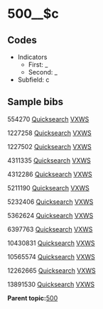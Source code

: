 # 500\_\_$c

## Codes

-   Indicators
    -   First: \_
    -   Second: \_
-   Subfield: c

## Sample bibs

554270 [Quicksearch](https://search.library.yale.edu/catalog/554270) [VXWS](http://prodorbis.library.yale.edu:7014/vxws/GetHoldingsService?bibId=554270)

1227258 [Quicksearch](https://search.library.yale.edu/catalog/1227258) [VXWS](http://prodorbis.library.yale.edu:7014/vxws/GetHoldingsService?bibId=1227258)

1227502 [Quicksearch](https://search.library.yale.edu/catalog/1227502) [VXWS](http://prodorbis.library.yale.edu:7014/vxws/GetHoldingsService?bibId=1227502)

4311335 [Quicksearch](https://search.library.yale.edu/catalog/4311335) [VXWS](http://prodorbis.library.yale.edu:7014/vxws/GetHoldingsService?bibId=4311335)

4312286 [Quicksearch](https://search.library.yale.edu/catalog/4312286) [VXWS](http://prodorbis.library.yale.edu:7014/vxws/GetHoldingsService?bibId=4312286)

5211190 [Quicksearch](https://search.library.yale.edu/catalog/5211190) [VXWS](http://prodorbis.library.yale.edu:7014/vxws/GetHoldingsService?bibId=5211190)

5232406 [Quicksearch](https://search.library.yale.edu/catalog/5232406) [VXWS](http://prodorbis.library.yale.edu:7014/vxws/GetHoldingsService?bibId=5232406)

5362624 [Quicksearch](https://search.library.yale.edu/catalog/5362624) [VXWS](http://prodorbis.library.yale.edu:7014/vxws/GetHoldingsService?bibId=5362624)

6397763 [Quicksearch](https://search.library.yale.edu/catalog/6397763) [VXWS](http://prodorbis.library.yale.edu:7014/vxws/GetHoldingsService?bibId=6397763)

10430831 [Quicksearch](https://search.library.yale.edu/catalog/10430831) [VXWS](http://prodorbis.library.yale.edu:7014/vxws/GetHoldingsService?bibId=10430831)

10565574 [Quicksearch](https://search.library.yale.edu/catalog/10565574) [VXWS](http://prodorbis.library.yale.edu:7014/vxws/GetHoldingsService?bibId=10565574)

12262665 [Quicksearch](https://search.library.yale.edu/catalog/12262665) [VXWS](http://prodorbis.library.yale.edu:7014/vxws/GetHoldingsService?bibId=12262665)

13891530 [Quicksearch](https://search.library.yale.edu/catalog/13891530) [VXWS](http://prodorbis.library.yale.edu:7014/vxws/GetHoldingsService?bibId=13891530)

**Parent topic:**[500](../../tags/500/500.md)

